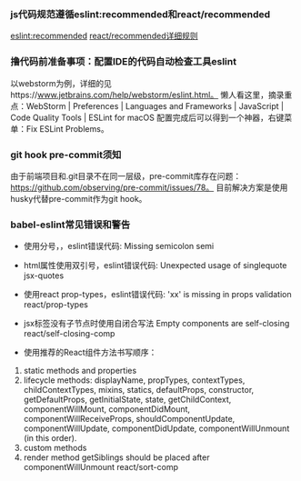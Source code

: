 ### js代码规范遵循eslint:recommended和react/recommended
[eslint:recommended](http://eslint.cn/docs/rules/)
[react/recommended详细规则](https://github.com/yannickcr/eslint-plugin-react/tree/master/docs/rules)

### 撸代码前准备事项：配置IDE的代码自动检查工具eslint
以webstorm为例，详细的见https://www.jetbrains.com/help/webstorm/eslint.html。
懒人看这里，摘录重点：WebStorm | Preferences | Languages and Frameworks | JavaScript | Code Quality Tools | ESLint for macOS 
配置完成后可以得到一个神器，右键菜单：Fix ESLint Problems。

### git hook pre-commit须知
由于前端项目和.git目录不在同一层级，pre-commit库存在问题：https://github.com/observing/pre-commit/issues/78。
目前解决方案是使用husky代替pre-commit作为git hook。

### babel-eslint常见错误和警告
- 使用分号，，eslint错误代码:
Missing semicolon                                               semi

- html属性使用双引号，eslint错误代码:
 Unexpected usage of singlequote                                jsx-quotes
 
- 使用react prop-types，eslint错误代码:
'xx' is missing in props validation                             react/prop-types

- jsx标签没有子节点时使用自闭合写法
Empty components are self-closing                               react/self-closing-comp

- 使用推荐的React组件方法书写顺序：
1. static methods and properties
2. lifecycle methods: displayName, propTypes, contextTypes, childContextTypes, mixins, statics,
defaultProps, constructor, getDefaultProps, getInitialState, state, getChildContext, 
componentWillMount, componentDidMount, componentWillReceiveProps, shouldComponentUpdate, componentWillUpdate, componentDidUpdate, componentWillUnmount (in this order).
3. custom methods
4. render method
getSiblings should be placed after componentWillUnmount         react/sort-comp
